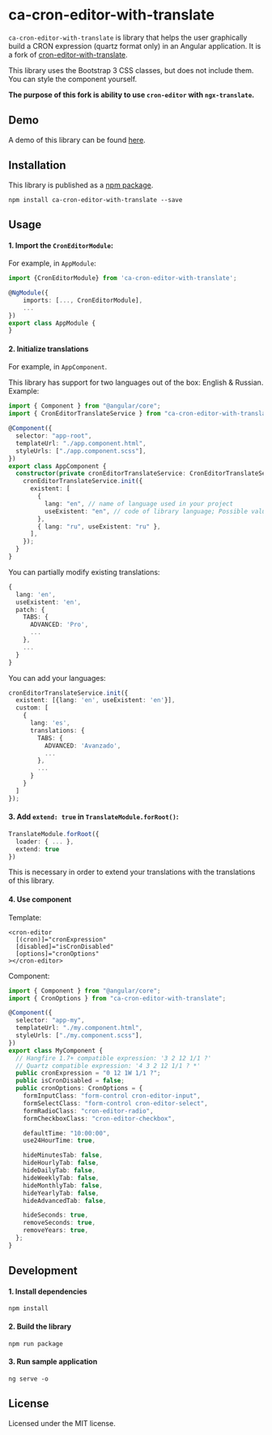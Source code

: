 # ca-cron-editor-with-translate

`ca-cron-editor-with-translate` is library that helps the user graphically build a CRON expression (quartz format only) in an Angular application.
It is a fork of [cron-editor-with-translate](https://github.com/matvejril/cron-editor-with-translate).

This library uses the Bootstrap 3 CSS classes, but does not include them. You can style the component yourself.

**The purpose of this fork is ability to use `cron-editor` with `ngx-translate`.**

## Demo

A demo of this library can be found [here](https://manas-m2sys.github.io/ca-cron-editor-with-translate/).

## Installation

This library is published as a [npm package](https://www.npmjs.com/package/ca-cron-editor-with-translate).

```
npm install ca-cron-editor-with-translate --save
```

## Usage

#### 1. Import the `CronEditorModule`:

For example, in `AppModule`:

```ts
import {CronEditorModule} from 'ca-cron-editor-with-translate';

@NgModule({
    imports: [..., CronEditorModule],
    ...
})
export class AppModule {
}
```

#### 2. Initialize translations

For example, in `AppComponent`.

This library has support for two languages out of the box: English & Russian.
Example:

```ts
import { Component } from "@angular/core";
import { CronEditorTranslateService } from "ca-cron-editor-with-translate";

@Component({
  selector: "app-root",
  templateUrl: "./app.component.html",
  styleUrls: ["./app.component.scss"],
})
export class AppComponent {
  constructor(private cronEditorTranslateService: CronEditorTranslateService) {
    cronEditorTranslateService.init({
      existent: [
        {
          lang: "en", // name of language used in your project
          useExistent: "en", // code of library language; Possible values: 'en' | 'ru'
        },
        { lang: "ru", useExistent: "ru" },
      ],
    });
  }
}
```

You can partially modify existing translations:

```ts
{
  lang: 'en',
  useExistent: 'en',
  patch: {
    TABS: {
      ADVANCED: 'Pro',
      ...
    },
    ...
  }
}
```

You can add your languages:

```ts
cronEditorTranslateService.init({
  existent: [{lang: 'en', useExistent: 'en'}],
  custom: [
    {
      lang: 'es',
      translations: {
        TABS: {
          ADVANCED: 'Avanzado',
          ...
        },
        ...
      }
    }
  ]
});
```

#### 3. Add `extend: true` in `TranslateModule.forRoot()`:

```ts
TranslateModule.forRoot({
  loader: { ... },
  extend: true
})
```

This is necessary in order to extend your translations with the translations of this library.

#### 4. Use component

Template:

```angular2html
<cron-editor
  [(cron)]="cronExpression"
  [disabled]="isCronDisabled"
  [options]="cronOptions"
></cron-editor>
```

Component:

```ts
import { Component } from "@angular/core";
import { CronOptions } from "ca-cron-editor-with-translate";

@Component({
  selector: "app-my",
  templateUrl: "./my.component.html",
  styleUrls: ["./my.component.scss"],
})
export class MyComponent {
  // Hangfire 1.7+ compatible expression: '3 2 12 1/1 ?'
  // Quartz compatible expression: '4 3 2 12 1/1 ? *'
  public cronExpression = "0 12 1W 1/1 ?";
  public isCronDisabled = false;
  public cronOptions: CronOptions = {
    formInputClass: "form-control cron-editor-input",
    formSelectClass: "form-control cron-editor-select",
    formRadioClass: "cron-editor-radio",
    formCheckboxClass: "cron-editor-checkbox",

    defaultTime: "10:00:00",
    use24HourTime: true,

    hideMinutesTab: false,
    hideHourlyTab: false,
    hideDailyTab: false,
    hideWeeklyTab: false,
    hideMonthlyTab: false,
    hideYearlyTab: false,
    hideAdvancedTab: false,

    hideSeconds: true,
    removeSeconds: true,
    removeYears: true,
  };
}
```

## Development

#### 1. Install dependencies

```
npm install
```

#### 2. Build the library

```
npm run package
```

#### 3. Run sample application

```
ng serve -o
```

## License

Licensed under the MIT license.
